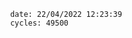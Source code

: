 

                date: 22/04/2022 12:23:39
                cycles: 49500

                         